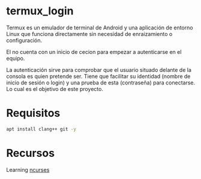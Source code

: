 # termux_login

Termux es un emulador de terminal de Android y una aplicación de entorno Linux que funciona directamente sin necesidad de enraizamiento o configuración.

El no cuenta con un inicio de cecion  para  empezar a autenticarse en el equipo.

La autenticación sirve para comprobar que el usuario situado delante de la consola es quien pretende ser. Tiene que facilitar su identidad (nombre de inicio de sesión o login) y una prueba de esta (contraseña) para conectarse. Lo cual es el objetivo de este proyecto.


# Requisitos

```sh
apt install clang++ git -y 
```



# Recursos

Learning [ncurses](https://github.com/nasciiboy/NCURSES-Programming-HOWTO/blob/master/NCURSES-Programming-HOWTO-es.org)


